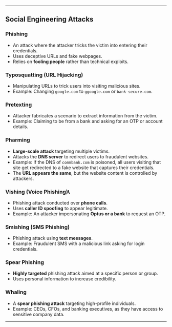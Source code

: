 
---

## **Social Engineering Attacks**

### **Phishing**

- An attack where the attacker tricks the victim into entering their credentials.
- Uses deceptive URLs and fake webpages.
- Relies on **fooling people** rather than technical exploits.

### **Typosquatting (URL Hijacking)**

- Manipulating URLs to trick users into visiting malicious sites.
- Example: Changing `google.com` to `ggoogle.com` or `bank-secure.com`.

### **Pretexting**

- Attacker fabricates a scenario to extract information from the victim.
- Example: Claiming to be from a bank and asking for an OTP or account details.

### **Pharming**

- **Large-scale attack** targeting multiple victims.
- Attacks the **DNS server** to redirect users to fraudulent websites.
- Example: If the DNS of `commbank.com` is poisoned, all users visiting that site get redirected to a fake website that captures their credentials.
- The **URL appears the same**, but the website content is controlled by attackers.

### **Vishing (Voice Phishing)📞**

- Phishing attack conducted over **phone calls**.
- Uses **caller ID spoofing** to appear legitimate.
- Example: An attacker impersonating **Optus or a bank** to request an OTP.

### **Smishing (SMS Phishing)**

- Phishing attack using **text messages**.
- Example: Fraudulent SMS with a malicious link asking for login credentials.

### **Spear Phishing**

- **Highly targeted** phishing attack aimed at a specific person or group.
- Uses personal information to increase credibility.

### **Whaling**

- A **spear phishing attack** targeting high-profile individuals.
- Example: CEOs, CFOs, and banking executives, as they have access to sensitive company data.

---